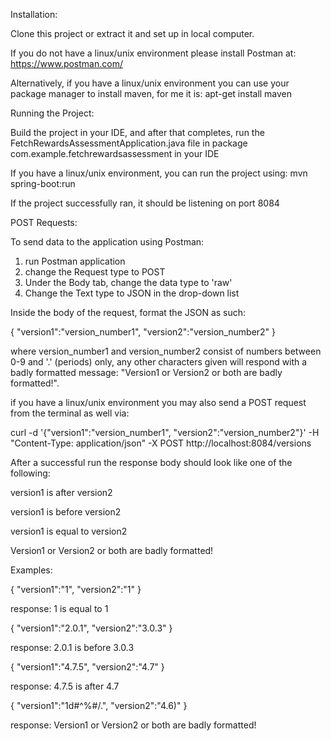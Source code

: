 Installation:

  Clone this project or extract it and set up in local computer.

  If you do not have a linux/unix environment please install Postman at: https://www.postman.com/

  Alternatively, if you have a linux/unix environment you can use your package manager to 
  install maven, for me it is: apt-get install maven
  
  
  

Running the Project:

  Build the project in your IDE, and after that completes, 
  run the FetchRewardsAssessmentApplication.java
  file in package com.example.fetchrewardsassessment in your IDE

  If you have a linux/unix environment, you can run the project using: mvn spring-boot:run

  If the project successfully ran, it should be listening on port 8084
  
  
  

POST Requests:

  To send data to the application using Postman:

  1. run Postman application 
  2. change the Request type to POST
  3. Under the Body tab, change the data type to 'raw'
  4. Change the Text type to JSON in the drop-down list

  Inside the body of the request, format the JSON as such:

  {
  "version1":"version_number1",
  "version2":"version_number2"
  }

  where version_number1 and version_number2 consist of numbers between 0-9 and '.' (periods) only,
  any other characters given will respond with a badly formatted message:
  "Version1 or Version2 or both are badly formatted!".

  if you have a linux/unix environment you may also send a POST request from the terminal as well via:

  curl -d '{"version1":"version_number1", "version2":"version_number2"}' -H "Content-Type: application/json" -X POST http://localhost:8084/versions

  After a successful run the response body should look like one of the following:

  version1 is after version2

  version1 is before version2

  version1 is equal to version2

  Version1 or Version2 or both are badly formatted!
  
  
  

Examples:

  {
  "version1":"1",
  "version2":"1"
  }

  response: 1 is equal to 1

  {
  "version1":"2.0.1",
  "version2":"3.0.3"
  }

  response: 2.0.1 is before 3.0.3

  {
  "version1":"4.7.5",
  "version2":"4.7"
  }

  response: 4.7.5 is after 4.7

  {
  "version1":"1d#^%#/.",
  "version2":"4.6)"
  }

  response: Version1 or Version2 or both are badly formatted!





